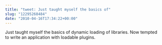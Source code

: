 ```yaml
---
title: "tweet: Just taught myself the basics of"
slug: "12295268484"
date: "2010-04-16T17:34:22+00:00"
---
```

Just taught myself the basics of dynamic loading of libraries. Now tempted to write an application with loadable plugins.